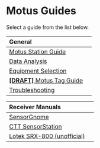 # Motus Guides

Select a guide from the list below.

| General |  |
| :--- | :---: |
| [Motus Station Guide](https://docs.motus.org/stationguide/) |  |
| [Data Analysis](https://motus.org/MotusRBook/) |  |
| [Equipment Selection](https://motus.org/selection-guide) |  |
| [**\[DRAFT\]** Motus Tag Guide](https://docs.motus.org/tagguide) |  |
| [Troubleshooting](https://motus.org/troubleshooting-guide/) |  |

| Receiver Manuals |  |
| :--- | :--- |
| [SensorGnome](http://docs.motus.org/sensorgnome) |  |
| [CTT SensorStation](https://store.celltracktech.com/pages/installation-guides) |  |
| [Lotek SRX-800 \(unofficial\) ](https://fccid.io/FW9SRX800/User-Manual/User-Manual-2328127) |  |

